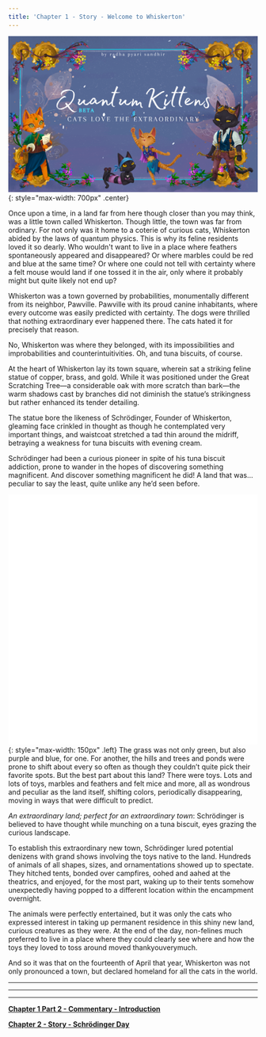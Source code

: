 ```yaml
---
title: 'Chapter 1 - Story - Welcome to Whiskerton'
---
```


![](/assets/imgs/cover_beta.png){: style="max-width: 700px" .center}

Once upon a time, in a land far from here though closer than you may think, was a little town called Whiskerton. Though little, the town was far from ordinary. For not only was it home to a coterie of curious cats, Whiskerton abided by the laws of quantum physics. This is why its feline residents loved it so dearly. Who wouldn't want to live in a place where feathers spontaneously appeared and disappeared? Or where marbles could be red and blue at the same time? Or where one could not tell with certainty where a felt mouse would land if one tossed it in the air, only where it probably might but quite likely not end up?

Whiskerton was a town governed by probabilities, monumentally different from its neighbor, Pawville. Pawville with its proud canine inhabitants, where every outcome was easily predicted with certainty. The dogs were thrilled that nothing extraordinary ever happened there. The cats hated it for precisely that reason.

No, Whiskerton was where they belonged, with its impossibilities and improbabilities and counterintuitivities. Oh, and tuna biscuits, of course.

At the heart of Whiskerton lay its town square, wherein sat a striking feline statue of copper, brass, and gold. While it was positioned under the Great Scratching Tree—a considerable oak with more scratch than bark—the warm shadows cast by branches did not diminish the statue’s strikingness but rather enhanced its tender detailing. 

The statue bore the likeness of Schrödinger, Founder of Whiskerton, gleaming face crinkled in thought as though he contemplated very important things, and waistcoat stretched a tad thin around the midriff, betraying a weakness for tuna biscuits with evening cream.

Schrödinger had been a curious pioneer in spite of his tuna biscuit addiction, prone to wander in the hopes of discovering something magnificent. And discover something magnificent he did! A land that was… peculiar to say the least, quite unlike any he’d seen before. 

![](/assets/imgs/Feather_Animation.gif){: style="max-width: 150px" .left} The grass was not only green, but also purple and blue, for one. For another, the hills and trees and ponds were prone to shift about every so often as though they couldn’t quite pick their favorite spots. But the best part about this land? There were toys. Lots and lots of toys, marbles and feathers and felt mice and more, all as wondrous and peculiar as the land itself, shifting colors, periodically disappearing, moving in ways that were difficult to predict.

*An extraordinary land; perfect for an extraordinary town*: Schrödinger is believed to have thought while munching on a tuna biscuit, eyes grazing the curious landscape.

To establish this extraordinary new town, Schrödinger lured potential denizens with grand shows involving the toys native to the land. Hundreds of animals of all shapes, sizes, and ornamentations showed up to spectate. They hitched tents, bonded over campfires, oohed and aahed at the theatrics, and enjoyed, for the most part, waking up to their tents somehow unexpectedly having popped to a different location within the encampment overnight. 

The animals were perfectly entertained, but it was only the cats who expressed interest in taking up permanent residence in this shiny new land, curious creatures as they were. At the end of the day, non-felines much preferred to live in a place where they could clearly see where and how the toys they loved to toss around moved thankyouverymuch.

And so it was that on the fourteenth of April that year, Whiskerton was not only pronounced a town, but declared homeland for all the cats in the world. 

_____________________________


_____________________________


_____________________________


**[Chapter 1 Part 2 - Commentary - Introduction](https://quantum-kittens.github.io/posts/CHAPTER-1-Part-2-Introduction-to-Quantum-Computing/)**


**[Chapter 2 - Story - Schrödinger Day](https://quantum-kittens.github.io/posts/CHAPTER-2-Story-Schr%C3%B6dinger-Day/)**